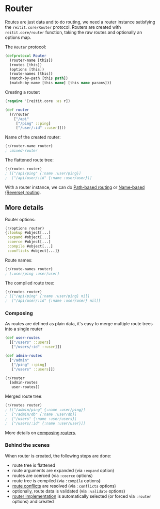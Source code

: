 # Router

Routes are just data and to do routing, we need a router instance satisfying the `reitit.core/Router` protocol. Routers are created with `reitit.core/router` function, taking the raw routes and optionally an options map.

The `Router` protocol:

```clj
(defprotocol Router
  (router-name [this])
  (routes [this])
  (options [this])
  (route-names [this])
  (match-by-path [this path])
  (match-by-name [this name] [this name params]))
```

Creating a router:

```clj
(require '[reitit.core :as r])

(def router
  (r/router
    ["/api"
     ["/ping" ::ping]
     ["/user/:id" ::user]]))
```

Name of the created router:

```clj
(r/router-name router)
; :mixed-router
```

The flattened route tree:

```clj
(r/routes router)
; [["/api/ping" {:name :user/ping}]
;  ["/api/user/:id" {:name :user/user}]]
```

With a router instance, we can do [Path-based routing](path_based_routing.md) or [Name-based (Reverse) routing](name_based_routing.md).

## More details

Router options:

```clj
(r/options router)
{:lookup #object[...]
 :expand #object[...]
 :coerce #object[...]
 :compile #object[...]
 :conflicts #object[...]}
```

Route names:

```clj
(r/route-names router)
; [:user/ping :user/user]
```

The compiled route tree:

```clj
(r/routes router)
; [["/api/ping" {:name :user/ping} nil]
;  ["/api/user/:id" {:name :user/user} nil]]
```

### Composing

As routes are defined as plain data, it's easy to merge multiple route trees into a single router

```clj
(def user-routes
  [["/users" ::users]
   ["/users/:id" ::user]]) 

(def admin-routes
  ["/admin"
   ["/ping" ::ping]
   ["/users" ::users]]) 

(r/router
  [admin-routes
   user-routes])
```

Merged route tree:

```clj
(r/routes router)
; [["/admin/ping" {:name :user/ping}]
;  ["/admin/db" {:name :user/db}]
;  ["/users" {:name :user/users}]
;  ["/users/:id" {:name :user/user}]]
``` 

More details on [composing routers](../advanced/composing_routers.md).

### Behind the scenes

When router is created, the following steps are done:
* route tree is flattened
* route arguments are expanded (via `:expand` option)
* routes are coerced (via `:coerce` options)
* route tree is compiled (via `:compile` options)
* [route conflicts](advanced/route_conflicts.md) are resolved (via `:conflicts` options)
* optionally, route data is validated (via `:validate` options)
* [router implementation](../advanced/different_routers.md) is automatically selected (or forced via `:router` options) and created
